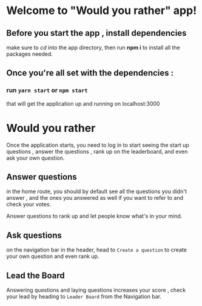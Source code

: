 # Welcome to "Would you rather" app!

## Before you start the app , install dependencies

make sure to *cd* into the app directory, then run **npm i** to install all the packages needed.


## Once you're all set with the dependencies :

### run `yarn start` or `npm start`
that will get the application up and running on localhost:3000

# Would you rather

Once the application starts, you need to log in to start seeing the start up questions , answer the questions , rank up on the leaderboard, and even ask your own question.

## Answer questions
in the home route, you should by default see all the questions you didn't answer , and the ones you answered as well if you want to refer to and check your votes.

Answer questions to rank up and let people know what's in your mind.

## Ask questions
on the navigation bar in the header, head to `Create a question` to create your own question and even rank up.

## Lead the Board

Answering questions and laying questions increases your score , check your lead by heading to `Leader Board` from the Navigation bar.

